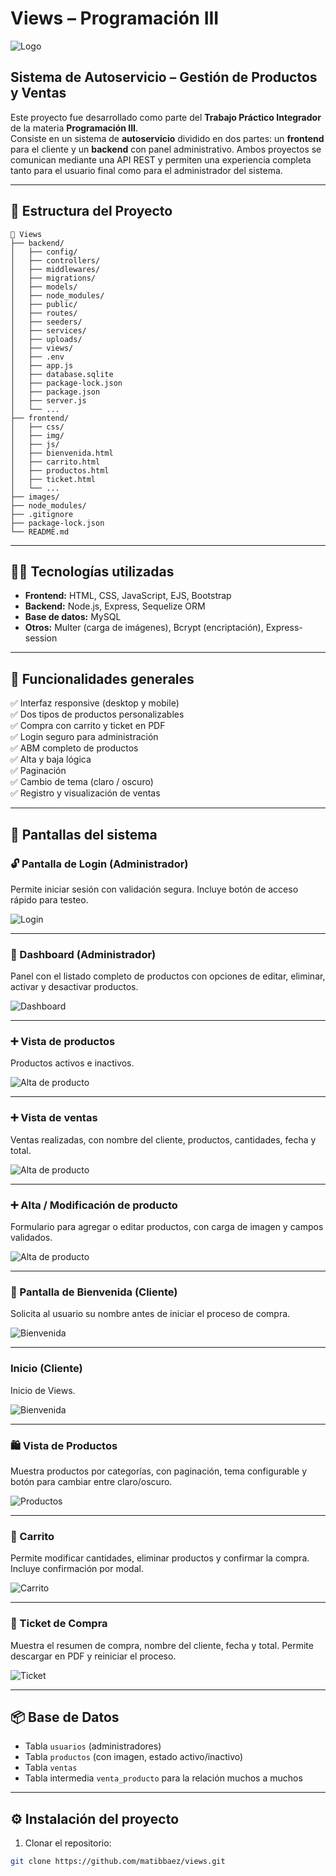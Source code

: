 # Views – Programación III

![Logo](./images/ViewsWhite.png)

## Sistema de Autoservicio – Gestión de Productos y Ventas

Este proyecto fue desarrollado como parte del **Trabajo Práctico Integrador** de la materia **Programación III**.  
Consiste en un sistema de **autoservicio** dividido en dos partes: un **frontend** para el cliente y un **backend** con panel administrativo. Ambos proyectos se comunican mediante una API REST y permiten una experiencia completa tanto para el usuario final como para el administrador del sistema.

---

## 📁 Estructura del Proyecto

```plaintext
📁 Views
├── backend/
│   ├── config/          
│   ├── controllers/          
│   ├── middlewares/               
│   ├── migrations/               
│   ├── models/               
│   ├── node_modules/               
│   ├── public/               
│   ├── routes/                
│   ├── seeders/                
│   ├── services/                
│   ├── uploads/                
│   ├── views/                
│   ├── .env          
│   ├── app.js           
│   ├── database.sqlite             
│   ├── package-lock.json                
│   ├── package.json                
│   ├── server.js                               
│   └── ...
├── frontend/
│   ├── css/                  
│   ├── img/                  
│   ├── js/                              
│   ├── bienvenida.html            
│   ├── carrito.html            
│   ├── productos.html            
│   ├── ticket.html            
│   └── ...
├── images/                   
├── node_modules/                      
├── .gitignore
├── package-lock.json
└── README.md
```

---

## 🧑‍💻 Tecnologías utilizadas

- **Frontend:** HTML, CSS, JavaScript, EJS, Bootstrap
- **Backend:** Node.js, Express, Sequelize ORM
- **Base de datos:** MySQL
- **Otros:** Multer (carga de imágenes), Bcrypt (encriptación), Express-session

---

## 🚀 Funcionalidades generales

✅ Interfaz responsive (desktop y mobile)  
✅ Dos tipos de productos personalizables  
✅ Compra con carrito y ticket en PDF  
✅ Login seguro para administración  
✅ ABM completo de productos  
✅ Alta y baja lógica  
✅ Paginación  
✅ Cambio de tema (claro / oscuro)  
✅ Registro y visualización de ventas  

---

## 🎯 Pantallas del sistema

### 🔓 Pantalla de Login (Administrador)

Permite iniciar sesión con validación segura. Incluye botón de acceso rápido para testeo.

![Login](./images/panelAdmin.png)

---

### 🧭 Dashboard (Administrador)

Panel con el listado completo de productos con opciones de editar, eliminar, activar y desactivar productos.

![Dashboard](./images/dashboardAdmin.png)

---

### ➕ Vista de productos

Productos activos e inactivos.

![Alta de producto](./images/productosAdmin.png)

---

### ➕ Vista de ventas

Ventas realizadas, con nombre del cliente, productos, cantidades, fecha y total.

![Alta de producto](./images/ventasAdmin.png)

---

### ➕ Alta / Modificación de producto

Formulario para agregar o editar productos, con carga de imagen y campos validados.

![Alta de producto](./images/editarAdmin.png)

---

### 👋 Pantalla de Bienvenida (Cliente)

Solicita al usuario su nombre antes de iniciar el proceso de compra.

![Bienvenida](./images/inicioViews.png)

---

### Inicio (Cliente)

Inicio de Views.

![Bienvenida](./images/home1Views.png)

---

### 🛍️ Vista de Productos

Muestra productos por categorías, con paginación, tema configurable y botón para cambiar entre claro/oscuro.

![Productos](./images/homeViews.png)

---

### 🛒 Carrito

Permite modificar cantidades, eliminar productos y confirmar la compra. Incluye confirmación por modal.

![Carrito](./images/carritoViews.png)

---

### 🧾 Ticket de Compra

Muestra el resumen de compra, nombre del cliente, fecha y total. Permite descargar en PDF y reiniciar el proceso.

![Ticket](./images/ticketViews.png)

---

## 📦 Base de Datos

- Tabla `usuarios` (administradores)
- Tabla `productos` (con imagen, estado activo/inactivo)
- Tabla `ventas`
- Tabla intermedia `venta_producto` para la relación muchos a muchos

---

## ⚙️ Instalación del proyecto

1. Clonar el repositorio:

```bash
git clone https://github.com/matibbaez/views.git
